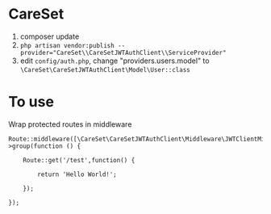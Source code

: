 CareSet
========


1. composer update
2. `php artisan vendor:publish --provider="CareSet\\CareSetJWTAuthClient\\ServiceProvider"`
3. edit `config/auth.php`, change "providers.users.model" to `\CareSet\CareSetJWTAuthClient\Model\User::class`



To use
=======

Wrap protected routes in middleware

```
Route::middleware([\CareSet\CareSetJWTAuthClient\Middleware\JWTClientMiddleware::class])->group(function () {

	Route::get('/test',function() {

		return 'Hello World!';

	});

});
```
